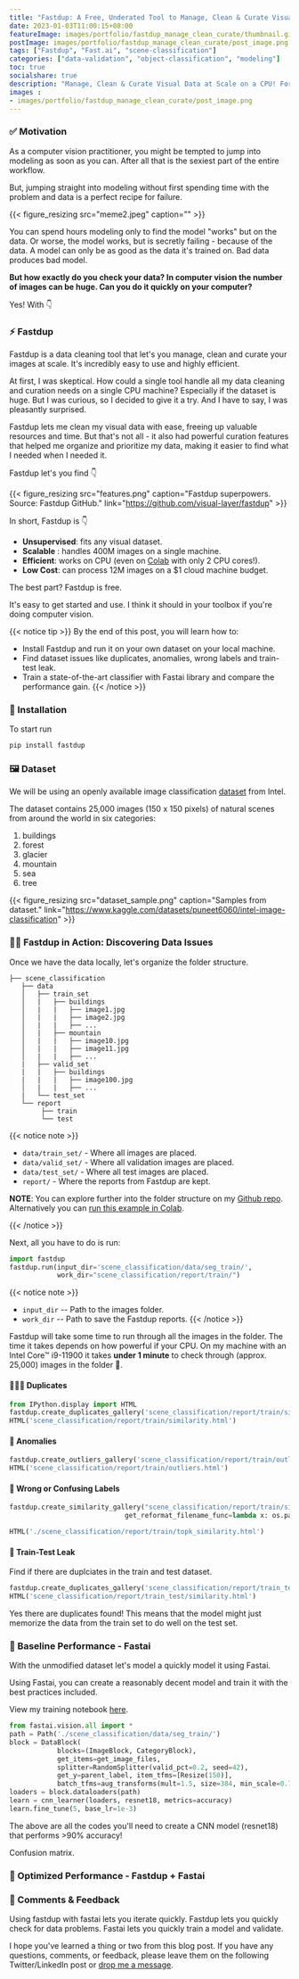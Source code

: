 ```yaml
---
title: "Fastdup: A Free, Underated Tool to Manage, Clean & Curate Visual Data at Scale on a Single CPU"
date: 2023-01-03T11:00:15+08:00
featureImage: images/portfolio/fastdup_manage_clean_curate/thumbnail.gif
postImage: images/portfolio/fastdup_manage_clean_curate/post_image.png
tags: ["Fastdup", "Fast.ai", "scene-classification"]
categories: ["data-validation", "object-classification", "modeling"]
toc: true
socialshare: true
description: "Manage, Clean & Curate Visual Data at Scale on a CPU! For free!"
images : 
- images/portfolio/fastdup_manage_clean_curate/post_image.png
---
```


### ✅ Motivation

As a computer vision practitioner, you might be tempted to jump into modeling as soon as you can.
After all that is the sexiest part of the entire workflow.

But, jumping straight into modeling without first spending time with the problem and data
is a perfect recipe for failure.

{{< figure_resizing src="meme2.jpeg" caption="" >}}

You can spend hours modeling only to find the model "works" but on the data.
Or worse, the model works, but is secretly failing - because of the data.
A model can only be as good as the data it's trained on.
Bad data produces bad model.

**But how exactly do you check your data? In computer vision the number of images can be huge. Can you do it quickly on your computer?**

Yes! With 👇

### ⚡ Fastdup

Fastdup is a data cleaning tool that let's you manage, clean and curate your images at scale.
It's incredibly easy to use and highly efficient. 

At first, I was skeptical. How could a single tool handle all my data cleaning and curation needs on a single CPU machine? Especially if the dataset is huge. But I was curious, so I decided to give it a try. And I have to say, I was pleasantly surprised.

Fastdup lets me clean my visual data with ease, freeing up valuable resources and time. 
But that's not all - it also had powerful curation features that helped me organize and prioritize my data, making it easier to find what I needed when I needed it.

Fastdup let's you find 👇

{{< figure_resizing src="features.png" caption="Fastdup superpowers. Source: Fastdup GitHub." link="https://github.com/visual-layer/fastdup" >}}


In short, Fastdup is 👇
* **Unsupervised**: fits any visual dataset.
* **Scalable** : handles 400M images on a single machine.
* **Efficient**: works on CPU (even on [Colab](https://colab.research.google.com/github/visualdatabase/fastdup/blob/main/examples/fastdup.ipynb) with only 2 CPU cores!).
* **Low Cost**: can process 12M images on a $1 cloud machine budget.

The best part? Fastdup is free.

It's easy to get started and use. 
I think it should in your toolbox if you're doing computer vision.

{{< notice tip >}}
By the end of this post, you will learn how to:

* Install Fastdup and run it on your own dataset on your local machine.
* Find dataset issues like duplicates, anomalies, wrong labels and train-test leak.
* Train a state-of-the-art classifier with Fastai library and compare the performance gain.
{{< /notice >}}

### 📖 Installation
To start run 

```bash
pip install fastdup
```

### 🖼 Dataset
We will be using an openly available image classification [dataset](https://www.kaggle.com/datasets/puneet6060/intel-image-classification) from Intel.


The dataset contains 25,000 images (150 x 150 pixels) of natural scenes from around the world in six categories:
1. buildings
2. forest
3. glacier
4. mountain
5. sea
6. tree

{{< figure_resizing src="dataset_sample.png" caption="Samples from dataset." link="https://www.kaggle.com/datasets/puneet6060/intel-image-classification" >}}

### 🏋️‍♀️ Fastdup in Action: Discovering Data Issues

Once we have the data locally, let's organize the folder structure.

```tree
├── scene_classification
   ├── data
   │   ├── train_set
   │   |   ├── buildings
   │   |   |   ├── image1.jpg
   │   |   |   ├── image2.jpg
   │   |   |   ├── ...
   │   |   ├── mountain
   │   |   |   ├── image10.jpg
   │   |   |   ├── image11.jpg
   │   |   |   ├── ...
   |   ├── valid_set
   |   |   ├── buildings
   |   |   |   ├── image100.jpg
   │   |   |   ├── ...
   |   └── test_set
   └── report
        ├── train
        └── test
```

{{< notice note >}}
+ `data/train_set/` - Where all images are placed.
+ `data/valid_set/` - Where all validation images are placed.
+ `data/test_set/` - Where all test images are placed.
+ `report/` - Where the reports from Fastdup are kept.

**NOTE**: You can explore further into the folder structure on my [Github repo](https://github.com/dnth/fastdup-manage-clean-curate-blogpost). Alternatively you can [run this example in Colab](https://github.com/dnth/fastdup-blogpost/blob/main/scene_train.ipynb).

{{< /notice >}}

Next, all you have to do is run:

```python
import fastdup
fastdup.run(input_dir='scene_classification/data/seg_train/', 
            work_dir="scene_classification/report/train/")
```

{{< notice note >}}
* `input_dir` -- Path to the images folder.
* `work_dir` -- Path to save the Fastdup reports.
{{< /notice >}}

Fastdup will take some time to run through all the images in the folder.
The time it takes depends on how powerful if your CPU. 
On my machine with an Intel Core™ i9-11900 it takes **under 1 minute** to check through (approx. 25,000) images in the folder 🤯.

#### 🧑‍🤝‍🧑 Duplicates
```python
from IPython.display import HTML
fastdup.create_duplicates_gallery('scene_classification/report/train/similarity.csv', save_path='scene_classification/report/train/', num_images=20, max_width=400)
HTML('scene_classification/report/train/similarity.html')
```

#### 🦄 Anomalies

```python
fastdup.create_outliers_gallery('scene_classification/report/train/outliers.csv', save_path='scene_classification/report/train/', num_images=10, max_width=400)
HTML('scene_classification/report/train/outliers.html')
```

#### 💆 Wrong or Confusing Labels

```python
fastdup.create_similarity_gallery("scene_classification/report/train/similarity.csv", save_path="scene_classification/report/train/", get_label_func=my_label_func, num_images=100,
                             get_reformat_filename_func=lambda x: os.path.basename(x), max_width=180, slice='label_score', descending=False)

HTML('./scene_classification/report/train/topk_similarity.html')
```

#### 🚰 Train-Test Leak
Find if there are duplciates in the train and test dataset.

```python
fastdup.create_duplicates_gallery('scene_classification/report/train_test/similarity.csv', save_path='scene_classification/report/train_test/', num_images=20, max_width=400)
HTML('scene_classification/report/train_test/similarity.html')
```

Yes there are duplicates found!
This means that the model might just memorize the data from the train set to do well on the test set.



### 📖 Baseline Performance - Fastai
With the unmodified dataset let's model a quickly model it using Fastai.

Using Fastai, you can create a reasonably decent model and train it with the best practices included.

View my training notebook [here](https://github.com/dnth/fastdup-blogpost/blob/main/train.ipynb).

```python {linenos=table}
from fastai.vision.all import *
path = Path('./scene_classification/data/seg_train/')
block = DataBlock(
            blocks=(ImageBlock, CategoryBlock), 
            get_items=get_image_files,
            splitter=RandomSplitter(valid_pct=0.2, seed=42),
            get_y=parent_label, item_tfms=[Resize(150)],
            batch_tfms=aug_transforms(mult=1.5, size=384, min_scale=0.75))
loaders = block.dataloaders(path)
learn = cnn_learner(loaders, resnet18, metrics=accuracy)
learn.fine_tune(5, base_lr=1e-3)
```
The above are all the codes you'll need to create a CNN model (resnet18) that performs >90% accuracy!

Confusion matrix.


### 🎯 Optimized Performance - Fastdup + Fastai


### 🙏 Comments & Feedback
Using fastdup with fastai lets you iterate quickly.
Fastdup lets you quickly check for data problems. 
Fastai lets you quickly train a model and validate.


I hope you've learned a thing or two from this blog post.
If you have any questions, comments, or feedback, please leave them on the following Twitter/LinkedIn post or [drop me a message](https://dicksonneoh.com/contact/).
<!-- {{< tweet dicksonneoh7 1534395572022480896>}}


<iframe src="https://www.linkedin.com/embed/feed/update/urn:li:share:6940225157286264834" height="2406" width="550" frameborder="0" allowfullscreen="" title="Embedded post"></iframe> -->

